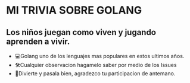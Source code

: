 # MI TRIVIA SOBRE GOLANG
## Los niños juegan como viven y jugando aprenden a vivir.
- 💻Golang uno de los lenguajes mas populares en estos ultimos años.
- 🛠️Cualquier observacion hagamelo saber por medio de los Issues
- 🙏Divierte y pasala bien, agradezco tu participacion de antemano.

